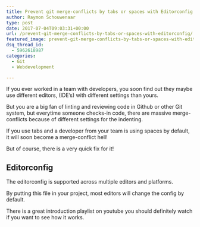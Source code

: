 ```yaml
---
title: Prevent git merge-conflicts by tabs or spaces with Editorconfig 😉
author: Raymon Schouwenaar
type: post
date: 2017-07-04T09:03:31+00:00
url: /prevent-git-merge-conflicts-by-tabs-or-spaces-with-editorconfig/
featured_image: prevent-git-merge-conflicts-by-tabs-or-spaces-with-editorconfig.jpg
dsq_thread_id:
  - 5962618987
categories:
  - Git
  - Webdevelopment

---
```

If you ever worked in a team with developers, you soon find out they maybe use different editors, (IDE’s) with different settings than yours.

But you are a big fan of linting and reviewing code in Github or other Git system, but everytime someone checks-in code, there are massive merge-conflicts because of different settings for the indenting.

If you use tabs and a developer from your team is using spaces by default, it will soon become a merge-conflict hell!

But of course, there is a very quick fix for it!

## Editorconfig

The editorconfig is supported across multiple editors and platforms.

By putting this file in your project, most editors will change the config by default.

There is a great introduction playlist on youtube you should definitely watch if you want to see how it works.

<span class="embed-youtube" style="text-align:center; display: block;"></span>